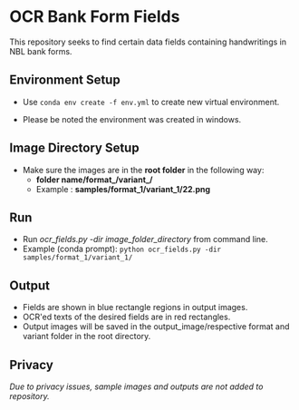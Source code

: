 # OCR Bank Form Fields

This repository seeks to find certain data fields containing handwritings in NBL bank forms.

## Environment Setup
* Use `conda env create -f env.yml` to create new virtual environment.

* Please be noted the environment was created in windows.


## Image Directory Setup
* Make sure the images are in the __root folder__ in the  following way:
   	* __folder name/format\_<format number>/variant\_<variant number>/__
   * Example : __samples/format\_1/variant\_1/22.png__


## Run 
* Run _ocr_fields.py -dir image_folder_directory_ from command line.
* Example (conda prompt): `python ocr_fields.py -dir samples/format_1/variant_1/`

## Output
* Fields are shown in blue rectangle regions in output images.
* OCR'ed texts of the desired fields are in red rectangles.
* Output images will be saved in the output_image/respective format and variant folder in the root directory.


## Privacy 
_Due to privacy issues, sample images and outputs are not added to repository._
